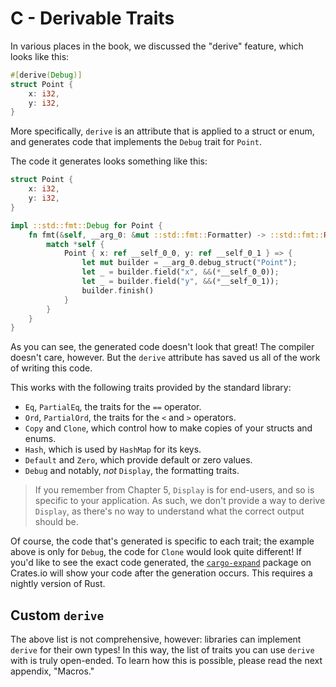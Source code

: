# C - Derivable Traits

In various places in the book, we discussed the "derive" feature, which
looks like this:

```rust
#[derive(Debug)]
struct Point {
    x: i32,
    y: i32,
}
```

More specifically, `derive` is an attribute that is applied to a struct or
enum, and generates code that implements the `Debug` trait for `Point`.

The code it generates looks something like this:

```rust
struct Point {
    x: i32,
    y: i32,
}

impl ::std::fmt::Debug for Point {
    fn fmt(&self, __arg_0: &mut ::std::fmt::Formatter) -> ::std::fmt::Result {
        match *self {
            Point { x: ref __self_0_0, y: ref __self_0_1 } => {
                let mut builder = __arg_0.debug_struct("Point");
                let _ = builder.field("x", &&(*__self_0_0));
                let _ = builder.field("y", &&(*__self_0_1));
                builder.finish()
            }
        }
    }
}
```

As you can see, the generated code doesn't look that great! The compiler doesn't
care, however. But the `derive` attribute has saved us all of the work of writing
this code.

This works with the following traits provided by the standard library:

* `Eq`, `PartialEq`, the traits for the `==` operator.
* `Ord`, `PartialOrd`, the traits for the `<` and `>` operators.
* `Copy` and `Clone`, which control how to make copies of your structs and enums.
* `Hash`, which is used by `HashMap` for its keys.
* `Default` and `Zero`, which provide default or zero values.
* `Debug` and notably, *not* `Display`, the formatting traits.

> If you remember from Chapter 5, `Display` is for end-users, and so is specific
> to your application. As such, we don't provide a way to derive `Display`, as
> there's no way to understand what the correct output should be.

Of course, the code that's generated is specific to each trait; the example above
is only for `Debug`, the code for `Clone` would look quite different! If you'd
like to see the exact code generated, the [`cargo-expand`] package on Crates.io
will show your code after the generation occurs. This requires
a nightly version of Rust.

[`cargo-expand`]: https://crates.io/crates/cargo-expand

## Custom `derive`

The above list is not comprehensive, however: libraries can implement `derive`
for their own types! In this way, the list of traits you can use `derive` with
is truly open-ended. To learn how this is possible, please read the next appendix,
"Macros."